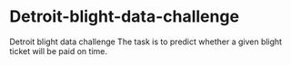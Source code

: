 # Detroit-blight-data-challenge
Detroit blight data challenge
The task is to predict whether a given blight ticket will be paid on time.
